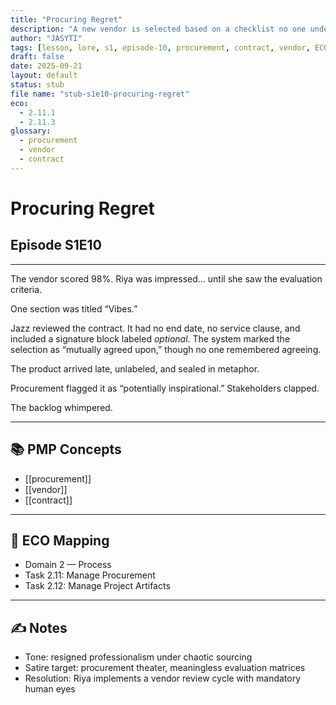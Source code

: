 ```yaml
---
title: "Procuring Regret"
description: "A new vendor is selected based on a checklist no one understands. The contract is self-renewing. The product isn’t."
author: "JASYTI"
tags: [lesson, lore, s1, episode-10, procurement, contract, vendor, ECO/2.11, glossary-linked]
draft: false
date: 2025-09-21
layout: default
status: stub
file name: "stub-s1e10-procuring-regret"
eco:
  - 2.11.1
  - 2.11.3
glossary:
  - procurement
  - vendor
  - contract
---
```


# Procuring Regret  
## Episode S1E10

---

The vendor scored 98%. Riya was impressed… until she saw the evaluation criteria.

One section was titled “Vibes.”

Jazz reviewed the contract. It had no end date, no service clause, and included a signature block labeled *optional*. The system marked the selection as “mutually agreed upon,” though no one remembered agreeing.

The product arrived late, unlabeled, and sealed in metaphor.

Procurement flagged it as “potentially inspirational.” Stakeholders clapped.

The backlog whimpered.

---

## 📚 PMP Concepts

- [[procurement]]
- [[vendor]]
- [[contract]]

---

## 🔗 ECO Mapping

- Domain 2 — Process  
- Task 2.11: Manage Procurement  
- Task 2.12: Manage Project Artifacts

---

## ✍️ Notes

- Tone: resigned professionalism under chaotic sourcing  
- Satire target: procurement theater, meaningless evaluation matrices  
- Resolution: Riya implements a vendor review cycle with mandatory human eyes  
